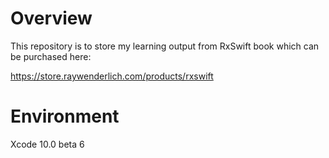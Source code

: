 # Overview

This repository is to store my learning output from RxSwift book which can be purchased here:

https://store.raywenderlich.com/products/rxswift

# Environment

Xcode 10.0 beta 6